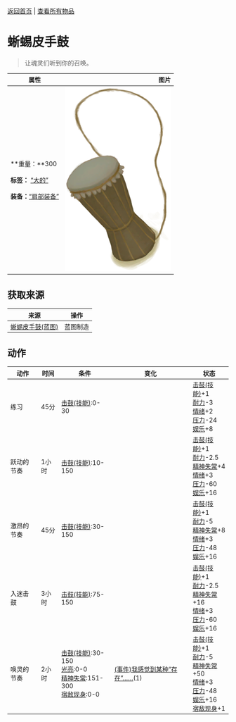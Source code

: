 [返回首页](index.md)   |  [查看所有物品](object.md)
# 蜥蜴皮手鼓  
> 让魂灵们听到你的召唤。  
  
  属性  |   图片   
 ----  |  ----:   
 **重量：**300<br><br>**标签：**	[“大的”](tag_Large.md)<br><br>**装备：**[“肩部装备”](eTag_Shoulder.md)  |  ![](Sprite/DrumLizard.png)   
  
## 获取来源  
来源  |  操作  
----  |  ----  
[蜥蜴皮手鼓(蓝图)](Bp_LizardDrum.md)  |  蓝图制造  
## 动作  
动作  |  时间  |  条件  |  变化  |  状态  
----  |  ----  |  ----  |  ----  |  ----  
练习  |  45分  |  [击鼓(技能)](Skill_Percussion.md):0-30  |    |  [击鼓(技能)](Skill_Percussion.md)+1<br>[耐力](Stamina.md)-3<br>[情绪](Morale.md)+2<br>[压力](Stress.md)-24<br>[娱乐](Entertainment.md)+8  
跃动的节奏  |  1小时  |  [击鼓(技能)](Skill_Percussion.md):10-150  |    |  [击鼓(技能)](Skill_Percussion.md)+1<br>[耐力](Stamina.md)-2.5<br>[精神失常](MindState.md)+4<br>[情绪](Morale.md)+3<br>[压力](Stress.md)-60<br>[娱乐](Entertainment.md)+16  
激昂的节奏  |  45分  |  [击鼓(技能)](Skill_Percussion.md):30-150  |    |  [击鼓(技能)](Skill_Percussion.md)+1<br>[耐力](Stamina.md)-5<br>[精神失常](MindState.md)+8<br>[情绪](Morale.md)+3<br>[压力](Stress.md)-48<br>[娱乐](Entertainment.md)+16  
入迷击鼓  |  3小时  |  [击鼓(技能)](Skill_Percussion.md):75-150  |    |  [击鼓(技能)](Skill_Percussion.md)+1<br>[耐力](Stamina.md)-2.5<br>[精神失常](MindState.md)+16<br>[情绪](Morale.md)+3<br>[压力](Stress.md)-60<br>[娱乐](Entertainment.md)+16  
唤灵的节奏  |  2小时  |  [击鼓(技能)](Skill_Percussion.md):30-150<br>[光亮](Light.md):0-0<br>[精神失常](MindState.md):151-300<br>[宿敌现身](EnemyDefeated.md):0-0  |  [(事件)我感觉到某种“存在”……](Event_EnemyPresence.md)(1)  |  [击鼓(技能)](Skill_Percussion.md)+1<br>[耐力](Stamina.md)-5<br>[精神失常](MindState.md)+50<br>[情绪](Morale.md)+3<br>[压力](Stress.md)-48<br>[娱乐](Entertainment.md)+16<br>[宿敌现身](EnemyDefeated.md)+1  
